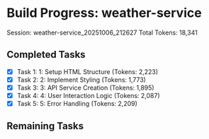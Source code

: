 # Build Progress: weather-service
Session: weather-service_20251006_212627
Total Tokens: 18,341

## Completed Tasks
- [x] Task 1: 1: Setup HTML Structure (Tokens: 2,223)
- [x] Task 2: 2: Implement Styling (Tokens: 1,773)
- [x] Task 3: 3: API Service Creation (Tokens: 1,895)
- [x] Task 4: 4: User Interaction Logic (Tokens: 2,087)
- [x] Task 5: 5: Error Handling (Tokens: 2,209)

## Remaining Tasks
